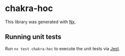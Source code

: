 # chakra-hoc

This library was generated with [Nx](https://nx.dev).

## Running unit tests

Run `nx test chakra-hoc` to execute the unit tests via [Jest](https://jestjs.io).
